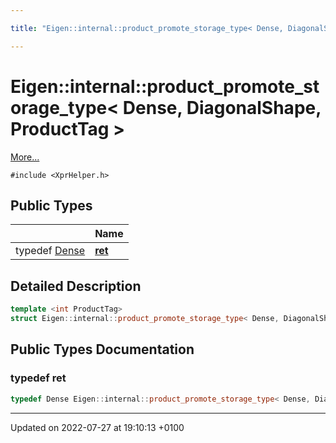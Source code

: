 ```yaml
---

title: "Eigen::internal::product_promote_storage_type< Dense, DiagonalShape, ProductTag >"

---
```


# Eigen::internal::product_promote_storage_type< Dense, DiagonalShape, ProductTag >



 [More...](#detailed-description)


`#include <XprHelper.h>`

## Public Types

|                | Name           |
| -------------- | -------------- |
| typedef <a href="http://example.org/classes/structeigen_1_1dense/">Dense</a> | **[ret](http://example.org/classes/structeigen_1_1internal_1_1product__promote__storage__type_3_01dense_00_01diagonalshape_00_01producttag_01_4/#typedef-ret)**  |

## Detailed Description

```cpp
template <int ProductTag>
struct Eigen::internal::product_promote_storage_type< Dense, DiagonalShape, ProductTag >;
```

## Public Types Documentation

### typedef ret

```cpp
typedef Dense Eigen::internal::product_promote_storage_type< Dense, DiagonalShape, ProductTag >::ret;
```


-------------------------------

Updated on 2022-07-27 at 19:10:13 +0100